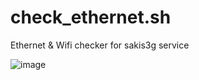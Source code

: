 # check_ethernet.sh
Ethernet &amp; Wifi checker for sakis3g service

![image](https://github.com/brainspill3r/check_ethernet.sh/assets/68113403/ac6712da-d6d6-4289-8ef6-3f0be051f026)
